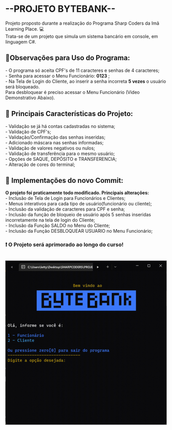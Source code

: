 <h1>--PROJETO BYTEBANK--</h1>
Projeto proposto durante a realização do Programa Sharp Coders da Imã Learning Place.
💻<br>
Trata-se de um projeto que simula um sistema bancário em console, em linguagem C#.

<h2>🚦Observações para Uso do Programa:</h2>
  - O programa só aceita CPF's de 11 caracteres e senhas de 4 caracteres;<br>
  - Senha para acessar o Menu Funcionário: <b>0123</b> ;<br>
  - Na Tela de Login do Cliente, ao inserir a senha incorreta <b>5 vezes</b> o usuário será bloqueado. <br>Para desbloquear é preciso acessar o Menu Funcionário (Video Demonstrativo Abaixo).
  
<h2>📌 Principais Características do Projeto:</h2>
  - Validação se já há contas cadastradas no sistema;<br>
  - Validação de CPF's;<br>
  - Validação/Confirmação das senhas inseridas;<br>
  - Adicionado máscara nas senhas informadas;<br>
  - Validação de valores negativos ou nulos;<br>
  - Validação de transferência para o mesmo usuário;<br>
  - Opções de SAQUE, DEPÓSITO e TRANSFERENCIA;<br>
  - Alteração de cores do terminal;<br>
  
<h2>💎 Implementações do novo Commit:</h2>
<b>O projeto foi praticamente todo modificado. Principais alterações:</b><br>
  - Inclusão de Tela de Login para Funcionários e Clientes;<br>
  - Menus interativos para cada tipo de usuário(funcionário ou cliente);<br>
  - Inclusão da validação de caracteres para CPF e senha;<br>
  - Inclusão da função de bloqueio de usuário após 5 senhas inseridas incorretamente na tela de login do Cliente;<br>
  - Inclusão da Função SALDO no Menu do Cliente;<br>
  - Inclusão da Função DESBLOQUEAR USUARIO no Menu Funcionário;<br>

<b><h3> ❗ O Projeto será aprimorado ao longo do curso! </h3>
<br>
  ![](BYTEBANK-VIDEO.gif)
<br>



  
    
